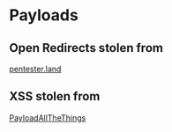 # Payloads

## Open Redirects stolen from
[pentester.land](https://pentester.land/cheatsheets/2018/11/02/open-redirect-cheatsheet.html)

## XSS stolen from
[PayloadAllTheThings](https://github.com/swisskyrepo/PayloadsAllTheThings/tree/master/XSS%20Injection)

